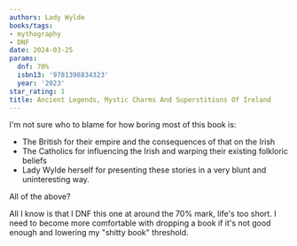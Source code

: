 ```yaml
---
authors: Lady Wylde
books/tags:
- mythography
- DNF
date: 2024-03-25
params:
  dnf: 70%
  isbn13: '9781398834323'
  year: '2023'
star_rating: 1
title: Ancient Legends, Mystic Charms And Superstitions Of Ireland
---
```


I'm not sure who to blame for how boring most of this book is:

- The British for their empire and the consequences of that on the Irish
- The Catholics for influencing the Irish and warping their existing folkloric beliefs
- Lady Wylde herself for presenting these stories in a very blunt and uninteresting way.

All of the above?

<!--more-->

All I know is that I DNF this one at around the 70% mark, life's too short. I need to become more comfortable with dropping a book if it's not good enough and lowering my "shitty book" threshold.
